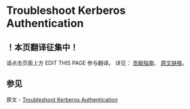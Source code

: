 # Troubleshoot Kerberos Authentication

## ！本页翻译征集中！

请点击页面上方 EDIT THIS PAGE 参与翻译。
详见：
[贡献指南]( https://github.com/JinMuInfo/MongoDB-Manual-zh/blob/master/CONTRIBUTING.md )、
[原文链接](  https://docs.mongodb.com/manual/tutorial/troubleshoot-kerberos/  )。

## 参见

原文 - [Troubleshoot Kerberos Authentication]( https://docs.mongodb.com/manual/tutorial/troubleshoot-kerberos/ )


